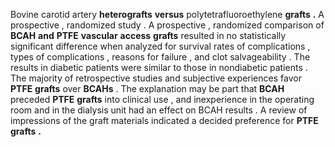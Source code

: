 Bovine carotid artery **heterografts** **versus** polytetrafluoroethylene **grafts** **.** A prospective , randomized study . A prospective , randomized comparison of **BCAH** **and** **PTFE** **vascular** **access** **grafts** resulted in no statistically significant difference when analyzed for survival rates of complications , types of complications , reasons for failure , and clot salvageability . The results in diabetic patients were similar to those in nondiabetic patients . The majority of retrospective studies and subjective experiences favor **PTFE** **grafts** over **BCAHs** . The explanation may be part that **BCAH** preceded **PTFE** **grafts** into clinical use , and inexperience in the operating room and in the dialysis unit had an effect on BCAH results . A review of impressions of the graft materials indicated a decided preference for **PTFE** **grafts** **.** 